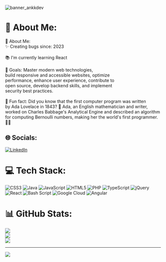 ![banner_ankkdev](https://github.com/ankkdev/ankkdev/assets/158085013/a3d719e7-88e0-4046-a7ae-7b46f3b225d2)
# 💫 About Me:
💫 About Me:<br>✨ Creating bugs since: 2023<br><br>📚 I'm currently learning React<br><br>🎯 Goals: Master modern web technologies, <br>build responsive and accessible websites, optimize <br>performance, enhance user experience, contribute to <br>open source, develop backend skills, and implement <br>security best practices.<br><br>🎲 Fun fact: Did you know that the first computer program was written<br> by Ada Lovelace in 1843? 🎉 Ada, an English mathematician and writer,<br> worked on Charles Babbage's Analytical Engine and described an algorithm<br> for computing Bernoulli numbers, making her the world's first programmer. 🚀✨


## 🌐 Socials:
[![LinkedIn](https://img.shields.io/badge/LinkedIn-%230077B5.svg?logo=linkedin&logoColor=white)](https://linkedin.com/in/antoniokanonchyk) 

# 💻 Tech Stack:
![CSS3](https://img.shields.io/badge/css3-%231572B6.svg?style=for-the-badge&logo=css3&logoColor=white) ![Java](https://img.shields.io/badge/java-%23ED8B00.svg?style=for-the-badge&logo=openjdk&logoColor=white) ![JavaScript](https://img.shields.io/badge/javascript-%23323330.svg?style=for-the-badge&logo=javascript&logoColor=%23F7DF1E) ![HTML5](https://img.shields.io/badge/html5-%23E34F26.svg?style=for-the-badge&logo=html5&logoColor=white) ![PHP](https://img.shields.io/badge/php-%23777BB4.svg?style=for-the-badge&logo=php&logoColor=white) ![TypeScript](https://img.shields.io/badge/typescript-%23007ACC.svg?style=for-the-badge&logo=typescript&logoColor=white) ![jQuery](https://img.shields.io/badge/jquery-%230769AD.svg?style=for-the-badge&logo=jquery&logoColor=white) ![React](https://img.shields.io/badge/react-%2320232a.svg?style=for-the-badge&logo=react&logoColor=%2361DAFB) ![Bash Script](https://img.shields.io/badge/bash_script-%23121011.svg?style=for-the-badge&logo=gnu-bash&logoColor=white) ![Google Cloud](https://img.shields.io/badge/GoogleCloud-%234285F4.svg?style=for-the-badge&logo=google-cloud&logoColor=white) ![Angular](https://img.shields.io/badge/angular-%23DD0031.svg?style=for-the-badge&logo=angular&logoColor=white)
# 📊 GitHub Stats:
![](https://github-readme-stats.vercel.app/api?username=ankkdev&theme=dark&hide_border=false&include_all_commits=false&count_private=false)<br/>
![](https://github-readme-streak-stats.herokuapp.com/?user=ankkdev&theme=dark&hide_border=false)<br/>
![](https://github-readme-stats.vercel.app/api/top-langs/?username=ankkdev&theme=dark&hide_border=false&include_all_commits=false&count_private=false&layout=compact)

---
[![](https://visitcount.itsvg.in/api?id=ankkdev&icon=0&color=0)](https://visitcount.itsvg.in)
